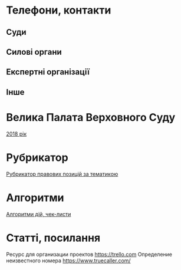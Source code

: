 <!-- TITLE: Головна сторінка -->
<!-- SUBTITLE: Зміст та посилання на інші сторінки -->

# Телефони, контакти
## Суди
## Силові органи
## Експертні організації
## Інше
# Велика Палата Верховного Суду
[2018 рік](https://wicase.herokuapp.com/VPVS18)

# Рубрикатор
[Рубрикатор правових позицій за тематикою](https://wicase.herokuapp.com/tags)
# Алгоритми 
[Алгоритми дій, чек-листи](https://wicase.herokuapp.com/algoritm)
# Статті, посилання
Ресурс для организации проектов https://trello.com
Определение неизвестного номера https://www.truecaller.com/
